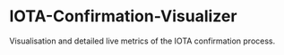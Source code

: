 # IOTA-Confirmation-Visualizer
Visualisation and detailed live metrics of the IOTA confirmation process.
